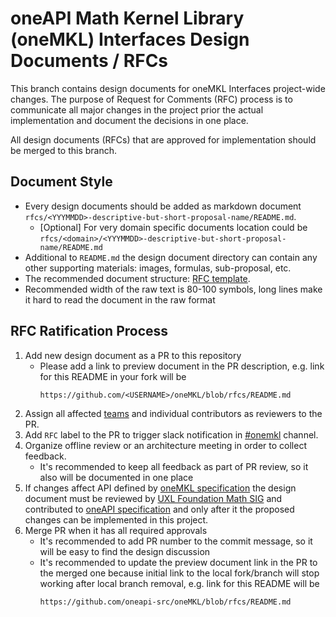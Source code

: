 # oneAPI Math Kernel Library (oneMKL) Interfaces Design Documents / RFCs

This branch contains design documents for oneMKL Interfaces project-wide changes. The purpose of Request for Comments (RFC) process is to communicate all major changes in the project prior the actual implementation and document the decisions in one place.

All design documents (RFCs) that are approved for implementation should be merged to this branch.

## Document Style

* Every design documents should be added as markdown document
`rfcs/<YYYMMDD>-descriptive-but-short-proposal-name/README.md`.
    * [Optional] For very domain specific documents location could be
`rfcs/<domain>/<YYYMMDD>-descriptive-but-short-proposal-name/README.md`
* Additional to `README.md` the design document directory can contain any other
supporting materials: images, formulas, sub-proposal, etc.
* The recommended document structure:
[RFC template](rfcs/template.md).
* Recommended width of the raw text is 80-100 symbols,
long lines make it hard to read the document in the raw format


## RFC Ratification Process

1. Add new design document as a PR to this repository
    * Please add a link to preview document in the PR description,
e.g. link for this README in your fork will be
        ```
        https://github.com/<USERNAME>/oneMKL/blob/rfcs/README.md
        ```
2. Assign all affected [teams](https://github.com/oneapi-src/oneMKL/blob/develop/README.md#contributing) and individual
contributors as reviewers to the PR.
3. Add `RFC` label to the PR to trigger slack notification in [#onemkl](https://uxlfoundation.slack.com/archives/onemkl) channel.
4. Organize offline review or an architecture meeting in order to collect feedback.
    * It's recommended to keep all feedback as part of PR review, so it also
will be documented in one place
5. If changes affect API defined by [oneMKL specification](https://oneapi-spec.uxlfoundation.org/specifications/oneapi/latest/elements/onemkl/source/) the design document must be reviewed by [UXL Foundation Math SIG](https://github.com/uxlfoundation/foundation/tree/main/math) and contributed to [oneAPI specification](https://github.com/uxlfoundation/oneAPI-spec) and only after it the proposed changes can be implemented in this project.
6. Merge PR when it has all required approvals
    * It's recommended to add PR number to the commit message, so it will be easy
to find the design discussion
    * It's recommended to update the preview document link in the PR to the merged
one because initial link to the local fork/branch will stop working after local branch removal,
e.g. link for this README will be 
        ```
        https://github.com/oneapi-src/oneMKL/blob/rfcs/README.md
        ```

